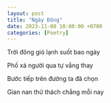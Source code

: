 ```yaml
---
layout: post
title: "Ngày Đông"
date: 2023-11-08 10:00:00 +0700
categories: [Poetry]
---
```


Trời đông gió lạnh suốt bao ngày

Phố xá người qua tự vắng thay

Bước tiếp trên đường ta đã chọn

Gian nan thử thách chẳng mỗi nay
